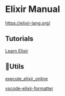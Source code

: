 # Elixir Manual

<https://elixir-lang.org/>

## Tutorials

[Learn Elixir](https://www.tutorialspoint.com/elixir/index.htm)

## Utils

[execute_elixir_online](https://www.tutorialspoint.com/execute_elixir_online.php)

[vscode-elixir-formatter](https://marketplace.visualstudio.com/items?itemName=sammkj.vscode-elixir-formatter)